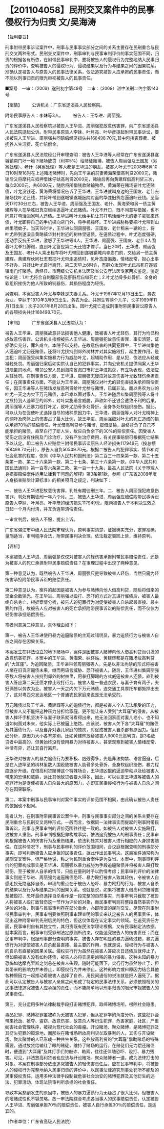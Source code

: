 # 【201104058】民刑交叉案件中的民事侵权行为归责 文/吴海涛

【裁判要旨】

刑事附带民事诉讼案件中，刑事与民事事实部分之间的关系主要存在民刑重合与民刑交叉两种形式。民刑交叉案件中，刑事审判与民事审判评价的事实范围不同，归责的根据各有所依，在附带民事审判中，要将被告人的侵权行为完整地纳入民事归责的评价中，查明被告人的侵权行为、侵权结果以及行为与结果之间的因果联系，准确认定被告人与原告人的民事法律关系，依法追究被告人应承担的民事责任，而不能以刑事归责的眼光审视被告人的民事责任。

■案号　一审：（2009）遂刑初字第49号　二审：（2009）湛中法刑二终字第143号

【案情】 　　公诉机关：广东省遂溪县人民检察院。

附带民事原告人：李妹等3人。 　　被告人：王华进、周丽强。

广东省遂溪县人民检察院以被告人王华进、周丽强犯故意伤害罪，向广东省遂溪县人民法院提起公诉。附带民事原告人李妹、叶月亮、叶华彦提起附带民事诉讼，要求被告人王华进、周丽强共同赔偿经济损失共168498.70元,其中包括丧葬费、被抚养人生活费、死亡赔偿金。

广东省遂溪县人民法院经公开审理查明：被告人王华进等人经常在广东省遂溪县遂城镇南门圩一地下赌场放贷（利率5%）给赌徒赌博。被告人周丽强及王国友（另案处理）、老什（另案处理）等人都是王华进的朋友。被害人叶尤于2008年6月10日10时至16时在上述赌场赌博时，先向王华进的前妻黄海荣借高利贷2000元，赌输后又将摩托车抵押借妹仔姑高利贷2000元，赌输后再向黄建辉借高利贷三次，每次2000元，共6000元，随后将所借钱款赌输殆尽。黄海荣在赌场要叶尤还赌债，叶尤没钱还，黄海荣将情况告诉了王华进。王华进就叫身边的王国友、老什去赌场找叶尤还钱，并将叶带到遂城镇遂城医院对面的华胜旧货店逼迫叶还钱。至当天17时30分左右，被告人王华进、周丽强及王国友、老什、黄海荣和另一债主黄建辉等人在华胜旧货店继续追逼叶尤还赌债。叶尤不开口，既不同意写借据，也不同意打电话回家叫人还债。王华进叫叶尤给手机让其打电话给叶尤的妻子拿钱来还债，叶尤即将自己的手机掷向店门外，将手机摔坏。王华进威胁称要把叶尤带到山岭里喂蚊子。当天19时许，王华进伙同周丽强、王国友、老什租来一辆的士，将叶尤带到遂溪县黄略镇华封村附近的树林里逼债。在逼债过程中，叶尤态度强硬，还动手反抗王华进，激怒了王华进等4人。王华进、周丽强、王国友、老什4人围着叶尤拳打脚踢，直到叶尤答应第二天还钱才停手。当日20时，王华进、周丽强及王国友、老什4人乘出租车将叶尤带回到遂城镇城内寺庙门前，交给另一债主黄建辉。黄建辉伙同杜志君把叶尤带走追债时，见叶态度偏激，情绪反常，担心出事不好办，只好让叶尤自行离开。第二天早上6时许，有群众发现叶尤已吊死在遂城镇南门圩赌场。后经县、市两级公安机关法医及省公安厅法医专家两次鉴定，鉴定结论是：1.叶尤符合自刺腹部伤及肝脏后自缢死亡；2.叶尤肋骨多处骨折、全身的软组织挫伤为他人所致的钝器伤，其损伤程度为轻伤。

另查明，本案受害人叶尤与李妹是夫妻关系。叶尤于1967年12月13日出生，务农为业。李妹于1970年3月9日出生，务农为业。共同生育两个儿子，长子1989年11月1日出生；次子2001年8月28日出生。因叶尤死亡造成刑事附带民事诉讼原告人的各项损失共计168498.70元。

【审判】 　　广东省遂溪县人民法院认为：

被告人王华进、周丽强故意非法损害他人健康，致被害人叶尤轻伤，其行为均已构成故意伤害罪。公诉机关指控被告人王华进、周丽强犯故意伤害罪，事实清楚，证据确实充分，罪名成立，本院予以支持。在故意伤害的共同犯罪中，王华进纠集他人逼迫叶尤归还赌债，还将叶尤挟持到郊外树林并对其实施殴打，起主要作用，是主犯；周丽强受纠集实施暴力行为威胁叶尤，起辅助作用，是从犯，依法应从轻或减轻处罚。周丽强归案后如实供认自己的犯罪事实，并向公安机关提供同案人王华进隐匿的地点，带领公安人员到海南省海口市将王华进抓获，有立功表现，依法应从轻处罚。在刑事责任方面，王华进、周丽强无疑应对故意伤害叶尤致轻伤承担责任；在民事责任方面，不能认为王华进、周丽强仅对叶尤的轻伤害损失承担赔偿责任，因王华进等人在赌场发放高利贷给叶尤参与赌博，已属非法。而以务农为业的叶尤一天之内欠下万元赌债，本已难以面对家人，王华进随后纠集周丽强等人将叶尤挟持到人迹罕至的郊外，对叶实施语言威胁，声称如不还钱会遭致不利的后果。周丽强等人还暴力殴打叶尤，致叶尤肋骨多处骨折，全身多处软组织挫伤。据此，可以认为在促使叶尤选择自尽的诸种原因力中，王华进、周丽强等人对叶尤精神上的恫吓及肉体上的伤害占了最大比例，故王华进、周丽强应对叶尤的死亡造成的损失承担70%的赔偿责任。叶尤借高利贷参与赌博，屡借屡输，最终背负了自己不能承担的赌债，直至自行了断人生，故应自负余下的30%的赔偿责任。因受害人受伤之后没有住院及门诊治疗，没有产生治疗费用，有关民事赔偿可根据死亡结果予以认定。即二被告人应赔偿三附带民事诉讼原告人经济损失117949元（按总额168498.70元计），原告人自负50549.70元。根据二被告人的犯罪事实、情节和对社会危害的程度，依照《中华人民共和国刑法》第二百三十四条第一款、第二十五条第一款、第二十六条第一款、第二十七条、第三十六条第一款，《中华人民共和国民法通则》第一百零六条第二款、第一百一十九条，最高人民法院《关于审理人身损害赔偿案件适用法律若干问题的解释》第3条第1款，参照《广东省2008年度人身损害赔偿计算标准》的相关项目之规定，判决如下：

一、被告人王华进犯故意伤害罪，判处有期徒刑三年。二、被告人周丽强犯故意伤害罪，判处有期徒刑一年六个月。三、被告人王华进、周丽强应赔偿附带民事诉讼原告人李妹、叶月亮、叶华彦的经济损失117949元。限两被告人于本判决生效之日起一个月内付清，并互负连带清偿责任。

一审宣判后，被告人不服，提出上诉。

广东省湛江市中级人民法院审理认为，原判事实清楚，证据确实充分，定罪准确，量刑适当，审判程序合法，附带民事判决合理。依法裁定驳回上诉，维持原判。

【评析】

本案被告人王华进、周丽强是仅仅对被害人的轻伤害承担附带民事赔偿责任，还是为被害人的死亡承担附带民事赔偿责任？在审理过程中出现了两种意见。

第一种意见认为，既然被告人王华进、周丽强只是导致被害人轻伤，当然只需为轻伤害承担附带民事诉讼的赔偿责任。

第二种意见认为，案件的起因是被害人为参与赌博向他人借高利贷，随后将借来的现金全数输光，在王华进、周丽强以殴打、恐吓的方式对其进行催债后，被害人最终自杀身亡。根据案情分析，被告人的犯罪行为对促使被害人自杀起最直接、最主要的作用，故被告人应对被害人的死亡承担附带民事诉讼的赔偿责任，而不仅仅为轻伤害承担赔偿责任。

笔者同意第二种意见，具体理由如下：

第一，被告人王华进使用暴力追逼赌债的主观过错明显，暴力追债行为与被害人自杀之间存在因果关系。

本案发生在非法设立的地下赌场中，案件是因被害人赌博向他人借高利贷而引发的故意伤害犯罪。本案中的王华进、黄海荣、妹仔姑、黄建辉都是在赌场放高利贷的"大耳窿"。为追回赌债，王华进带领周丽强等人，先是以非法拘禁的形式将被害人堵在旧货店逼债未果，继而用语言威胁、恐吓被害人。随后，王华进纠集周丽强等数人将被害人挟持到郊外的树林里，用拳打脚踢的方式威逼被害人还债，直到被害人答应第二天还债才停止殴打行为。被害人是一普通农民，与妻子育有两子，夫妇俩皆以务农为业。被害人一天之内欠下万元赌债，连交通工具摩托车都抵押出去了，这对粤西欠发达地区一个普通农民家庭来说是无法承受的。

万元赌债以及王华进、黄建辉等人的逼债行为，都是被害人个人无法承受的压力，但被害人又不能把这种压力分担给家庭，更不能让亲人受到"大耳窿"的侵害，从被害人摔坏手机坚决不与妻子联系就可看得出来，他无法回家面对妻儿老小，也不知道如何面对未来，他实际上已被逼上绝路。应该说，被害人欠下各"大耳窿"的赌债及其逼债行为，以及自身对妻儿家庭的愧疚，对促成被害人自杀都有原因力。但仔细分析，原因力大小各有差别。比如黄建辉放给被害人6000元高利贷，是3名放贷者中最高的，但黄始终没有使用暴力对待被害人，甚至观察到被害人情绪反常、神情有异，还让其自行离开。

王华进对被害人的暴力追债行为要积极、凶残得多，先是非法拘禁、语言逼迫，后是在人迹罕至的树林里数人围殴致被害人肋骨多处骨折、全身软组织挫伤，暴力程度逐步升级。在借高利贷赌博这个特殊场合，王华进凶狠的逼迫举动以及给被害人带来的恐惧和威胁，远比其他放贷者要大得多，因此，可以认定王华进等被告人的犯罪行为是促使被害人自杀最大的原因力，亦即其民事侵权行为与被害人自杀之间存在因果联系。

第二，本案中刑事与民事审判对案件事实的评价范围不相同，由此确认被告人责任的依据也不相同。

笔者认为，在刑事附带民事诉讼案件中，刑事与民事事实部分之间的关系主要存在民刑重合与民刑交叉两种形式。一般而言，依据同一法律事实而提起的刑事附带民事诉讼，刑事与民事审判的评价范围往往是一致的。如被告人对被害人实施殴打，致被害人重伤，刑事审判根据犯罪构成事实，依法追究被告人的刑事责任；民事审判根据被告人的伤害行为及重伤结果，依法判处其对被害人进行相应的人身损害赔偿。在这种情况下，刑事与民事审判的评价范围相同，合议庭根据查明的刑事部分事实，即可判断被告人应承担的民事责任，据此作出民事判决。这类案件通常称为民刑交叉案件，但严格地说，称之为民刑重合案件更为妥当。本案中，刑事审判评价的犯罪构成事实是王华进、周丽强以暴力威胁为手段追逼赌债并将被害人殴打致轻伤。至于被害人自杀的情节，只能在量刑时予以酌情考虑；民事审判评价的法律事实则是王华进、周丽强为追逼赌债恐吓、暴力殴打被害人致其轻伤，令被害人自感走投无路选择自杀。审理的重点在于被告人恐吓、暴力殴打的行为、被害人自杀的结果以及行为与结果之间的因果关系。也就是说，如果将被害人借高利贷赌博直至被殴打、恐吓最终选择自杀看作是一段完整的自然事实，刑事审判只截取了被告人将被害人殴打致轻伤这一节作为评价的对象，而民事审判则将整段自然事实作为评价的对象，刑事与民事审判存在部分重合，亦即所谓的民刑交叉。尽管在刑事附带民事审判中，民事审判要依照刑事审理查明的事实来认定被告人的民事责任，体现出这种附带审判先刑后民的特色，但这仅体现在认定事实的领域。在追究责任方面，民事审判自有其独立性，其归责既有民法学理论根据，又有民事制定法依据。就本案而言，刑事审判受罪刑法定原则所约束，仅能追究被告人的伤害责任；而在民事审判中，根据刑事部分查明的事实，被告人存在明显的暴力逼债过错，暴力逼债行为对促使被害人自杀起最直接、最主要的作用，也就是说，侵权行为与被害人的自杀有直接的因果关联。侵权实行行为虽然在被害人答应次日还债后就停止了，但如果被害人没有如约还债，被告人必将实施更凶残的暴力侵害。这种未知的暴力恐怖如达摩克里斯之剑悬在被害人头顶，随时可能落下。实行行为虽然停止了，但其带来的影响力并未停止，即侵权行为并未停止。这种影响力或曰原因力结合其他各种原因力一起推动着被害人选择了自杀，用民间通俗的说法就是把人逼死了。据此可以认定被告人与被害人亲属之间形成了特定的民事法律关系，必须依照相关的民事法律追究被告人应承担的责任，而不能简单地以刑事归责的眼光审视被告人的民事责任。

第三，充分运用多种法律制裁手段打击赌博犯罪，取缔赌博场所，根除社会隐患。

毒品犯罪、赌博犯罪虽被称为无被害人犯罪，但从犯罪学的角度分析，这些犯罪会带来抢劫、抢夺、盗窃、故意伤害、故意杀人等衍生犯罪，危害家庭、社区，严重妨害社会管理秩序，被视为现代社会的毒瘤。开设赌场、聚众赌博，是赌博犯罪及其衍生犯罪的策源地，而那些在赌博场所放高利贷牟取暴利的人，其实与开设赌场、聚众赌博的人已形成一种共生关系。这些放高利贷的"大耳窿"借助赌场的特殊需要，通过放贷给输红了眼的赌徒，维持了赌场的运行。在赌徒们无力偿还赌债时，便遭到"大耳窿"及其打手们的敲诈、勒索，往往还伴随恐吓、殴打、暴力残害。可见，非法放高利贷者也应该与开设赌场、聚众赌博者一道，成为法律打击的对象。本案在刑事部分依法追究被告人的轻伤害责任后，应在民事审判中，将被告人的侵权行为完整地纳入民事归责的评价中，以民事法律追究刑事处罚所不能及的民事侵权责任，运用多种法律手段制裁危害社会治安的赌博犯罪及其他衍生的违法、犯罪活动，体现法院审判所承担的社会责任。

导致本案悲剧发生的原因中，被告人的暴力逼债行为无疑占了很大比例，但被害人的嗜赌成性也不容忽略。故一审法院综合考虑各当事人的民事赔偿责任，认定被告人王华进、周丽强承担70％的赔偿责任，被害人自行承担30％的赔偿责任，是适宜的。

（作者单位：广东省高级人民法院）